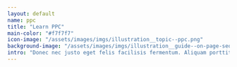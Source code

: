 ```yaml
---
layout: default
name: ppc
title: "Learn PPC"
main-color: "#f7f7f7"
icon-image: "/assets/images/imgs/illustration__topic--ppc.png"
background-image: "/assets/images/imgs/illustration__guide--on-page-seo.png"
intro: "Donec nec justo eget felis facilisis fermentum. Aliquam porttitor mauris sit amet orci. Aenean dignissim pellentesque felis."
---
```


